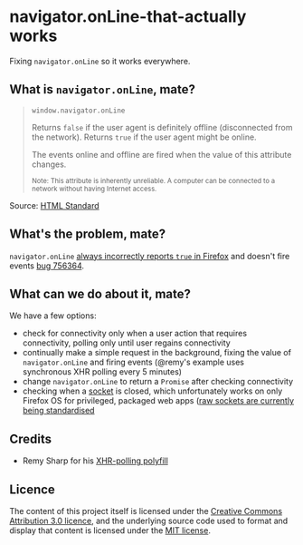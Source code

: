 # navigator.onLine-that-actually works

Fixing `navigator.onLine` so it works everywhere.

## What is `navigator.onLine`, mate?

> `window.navigator.onLine`
>
> Returns `false` if the user agent is definitely offline (disconnected from the network). Returns `true` if the user agent might be online.
>
> The events online and offline are fired when the value of this attribute changes.
>
> <small>Note: This attribute is inherently unreliable. A computer can be connected to a network without having Internet access.</small>


Source: [HTML Standard](https://html.spec.whatwg.org/#browser-state)


## What's the problem, mate?

`navigator.onLine` [always incorrectly reports `true` in Firefox](https://bugzilla.mozilla.org/show_bug.cgi?id=654579) and doesn't fire events [bug 756364](https://bugzilla.mozilla.org/show_bug.cgi?id=756364).


## What can we do about it, mate?

We have a few options:

* check for connectivity only when a user action that requires connectivity, polling only until user regains connectivity
* continually make a simple request in the background, fixing the value of `navigator.onLine` and firing events (@remy's example uses synchronous XHR polling every 5 minutes)
* change `navigator.onLine` to return a `Promise` after checking connectivity
* checking when a [socket](https://developer.mozilla.org/en-US/docs/Web/API/TCPSocket) is closed, which unfortunately works on only Firefox OS for privileged, packaged web apps ([raw sockets are currently being standardised](http://www.w3.org/TR/raw-sockets/)


## Credits

* Remy Sharp for his [XHR-polling polyfill](https://github.com/remy/polyfills/blob/master/offline-events.js)


## Licence

The content of this project itself is licensed under the [Creative Commons Attribution 3.0 licence](http://creativecommons.org/licenses/by/3.0/us/deed), and the underlying source code used to format and display that content is licensed under the [MIT license](LICENCE).
